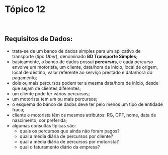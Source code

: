 <h1>
 Tópico 12
</h1>
<br />

## Requisitos de Dados:

- trata-se de um banco de dados simples para um aplicativo de transporte (tipo _Uber_), denominado **BD Transporte Simples**;
- basicamente, o banco de dados possui **percursos**, e cada percurso envolve um motorista, um cliente, data/hora de início, local de origem, local de destino, valor referente ao serviço prestado e data/hora do pagamento;
- dois ou mais percursos podem ter a mesma data/hora de início, desde que sejam de clientes diferentes;
- um cliente pode ter vários percursos;
- um motorista tem um ou mais percursos;
- o esquema do banco de dados deve ter pelo menos um tipo de entidade fraca;
- cliente e motorista têm os mesmos atributos: RG, CPF, nome, data de nascimento, cor preferida;
- algumas consultas típicas são:
  - quais os percursos que ainda não foram pagos?
  - qual a média diária de percursos por cliente?
  - qual a média diária de percursos por motorista?
  - qual o faturamento diário da empresa?
